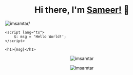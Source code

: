 <h1 align="center">Hi there, I'm <a href="https://imsamtar.github.io"  target="_blank">Sameer!</a> 👋</h1>

<p align="left"> <img src=https://komarev.com/ghpvc/?username=imsamtar alt=imsamtar/> </p>

```svelte
<script lang="ts">
    $: msg = 'Hello World!';
</script>

<h1>{msg}</h1>
```

<p align="center"> <img src=https://github-readme-stats.vercel.app/api?username=imsamtar&show_icons=true&theme=tokyonight alt=imsamtar /> </p>

<p align="center"><img align="center" src="https://github-readme-streak-stats.herokuapp.com/?user=imsamtar&theme=tokyonight" alt="imsamtar" /></p>

<!-- <p align="center">
  <img src="https://github-readme-stats.vercel.app/api/top-langs/?username=imsamtar&layout=compact&theme=tokyonight&langs_count=10&hide=php,c++,tsql,hack,java,kotlin,swift,objective-c" alt="imsamtar" />
</p> -->


<!--
**imsamtar/imsamtar** is a ✨ _special_ ✨ repository because its `README.md` (this file) appears on your GitHub profile.

Here are some ideas to get you started:

- 🔭 I’m currently working on ...
- 🌱 I’m currently learning ...
- 👯 I’m looking to collaborate on ...
- 🤔 I’m looking for help with ...
- 💬 Ask me about ...
- 📫 How to reach me: ...
- 😄 Pronouns: ...
- ⚡ Fun fact: ...
-->
